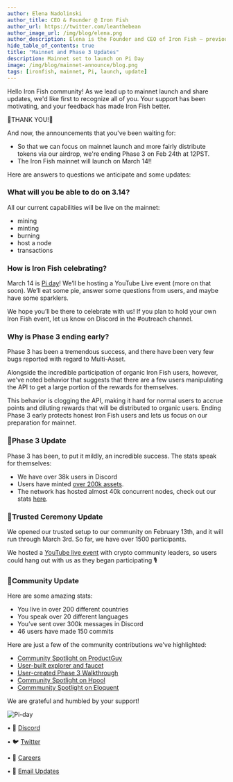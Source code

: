 ```yaml
---
author: Elena Nadolinski
author_title: CEO & Founder @ Iron Fish
author_url: https://twitter.com/leanthebean
author_image_url: /img/blog/elena.png
author_description: Elena is the Founder and CEO of Iron Fish — previously worked at Airbnb, Tilt, and Microsoft. Fell down the cryptocurrency rabbit hole in 2017. Really didn't want her insurance to know she eats pizza.
hide_table_of_contents: true
title: "Mainnet and Phase 3 Updates"
description: Mainnet set to launch on Pi Day
image: /img/blog/mainnet-announce/blog.png
tags: [ironfish, mainnet, Pi, launch, update]
---
```

Hello Iron Fish community! As we lead up to mainnet launch and share updates, we'd like first to recognize all of you. Your support has been motivating, and your feedback has made Iron Fish better.

🙌THANK YOU!🙌

And now, the announcements that you've been waiting for:

-   So that we can focus on mainnet launch and more fairly distribute tokens via our airdrop, we're ending Phase 3 on Feb 24th at 12PST.
-   The Iron Fish mainnet will launch on March 14!!

Here are answers to questions we anticipate and some updates:

### What will you be able to do on 3.14?

All our current capabilities will be live on the mainnet:

-   mining
-   minting
-   burning
-   host a node
-   transactions

### How is Iron Fish celebrating?

March 14 is [Pi day](https://www.piday.org/)! We’ll be hosting a YouTube Live event (more on that soon). We’ll eat some pie, answer some questions from users, and maybe have some sparklers.

We hope you’ll be there to celebrate with us! If you plan to hold your own Iron Fish event, let us know on Discord in the #outreach channel.

### Why is Phase 3 ending early?

Phase 3 has been a tremendous success, and there have been very few bugs reported with regard to Multi-Asset.

Alongside the incredible participation of organic Iron Fish users, however, we've noted behavior that suggests that there are a few users manipulating the API to get a large portion of the rewards for themselves.

This behavior is clogging the API, making it hard for normal users to accrue points and diluting rewards that will be distributed to organic users. Ending Phase 3 early protects honest Iron Fish users and lets us focus on our preparation for mainnet.

### 🚀Phase 3 Update

Phase 3 has been, to put it mildly, an incredible success. The stats speak for themselves:

-   We have over 38k users in Discord
-   Users have minted [over 200k assets](http://www.oreoscan.info/en/assets).
-   The network has hosted almost 40k concurrent nodes, check out our stats [here](https://stats.ironfish.network/?orgId=1).

### 💪Trusted Ceremony Update

We opened our trusted setup to our community on February 13th, and it will run through March 3rd. So far, we have over 1500 participants.

We hosted a [YouTube live event](https://www.youtube.com/watch?v=uZNuWFB_xbg) with crypto community leaders, so users could hang out with us as they began participating 🎙️

### 🙌Community Update

Here are some amazing stats:

-   You live in over 200 different countries
-   You speak over 20 different languages
-   You’ve sent over 300k messages in Discord
-   46 users have made 150 commits

Here are just a few of the community contributions we've highlighted:

-   [Community Spotlight on ProductGuy](https://www.ironfish.network/blog/2023/02/10/community-spotlight-productguy)
-   [User-built explorer and faucet](http://www.oreoscan.info/en)
-   [User-created Phase 3 Walkthrough](https://www.youtube.com/watch?v=y8B57IC2S8I)
-   [Community Spotlight on Hpool](https://www.ironfish.network/blog/2022/12/08/Ecosystem-spotlight-Hpool)
-   [Commmunity Spotlight on Eloquent](https://ironfish.network/blog/2023/02/17/community-spotlight-eloquent)

We are grateful and humbled by your support!

![Pi-day](/img/blog/mainnet-announce/pi-day.gif)  


• 🎤 [Discord](https://discord.ironfish.network)

• 🐦 [Twitter](https://twitter.com/ironfishcrypto)

• 🚀 [Careers](https://ironfish.network/careers)

• 📧 [Email Updates](https://ironfish.network/#email-signup)

